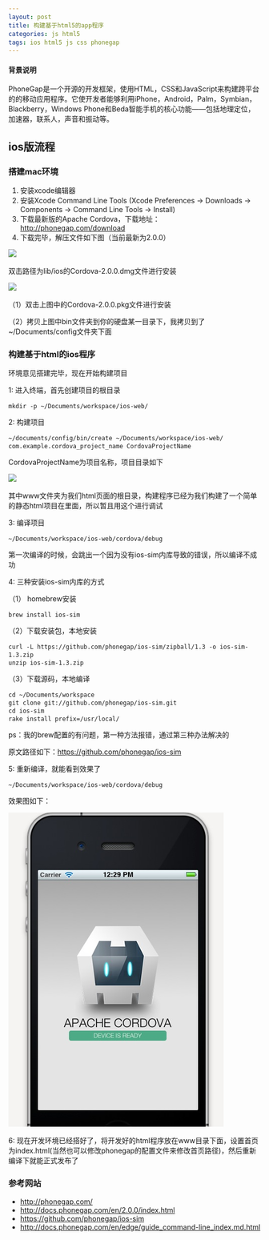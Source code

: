```yaml
---
layout: post
title: 构建基于html5的app程序 
categories: js html5
tags: ios html5 js css phonegap
---
```



####	背景说明

PhoneGap是一个开源的开发框架，使用HTML，CSS和JavaScript来构建跨平台的的移动应用程序。它使开发者能够利用iPhone，Android，Palm，Symbian，Blackberry，Windows Phone和Beda智能手机的核心功能——包括地理定位，加速器，联系人，声音和振动等。

<!-- more -->

##		ios版流程

###	搭建mac环境

1. 安装xcode编辑器
2. 安装Xcode Command Line Tools (Xcode Preferences -> Downloads -> Components -> Command Line Tools -> Install)
3. 下载最新版的Apache Cordova，下载地址：http://phonegap.com/download
4. 下载完毕，解压文件如下图（当前最新为2.0.0）

![](/gxw/images/unpack.png)

双击路径为lib/ios的Cordova-2.0.0.dmg文件进行安装

![](/gxw/images/install.png)

（1）双击上图中的Cordova-2.0.0.pkg文件进行安装

（2）拷贝上图中bin文件夹到你的硬盘某一目录下，我拷贝到了~/Documents/config文件夹下面

###	构建基于html的ios程序

环境意见搭建完毕，现在开始构建项目

1: 进入终端，首先创建项目的根目录 

	mkdir -p ~/Documents/workspace/ios-web/
	
2: 构建项目
	
	~/documents/config/bin/create ~/Documents/workspace/ios-web/ com.example.cordova_project_name CordovaProjectName
	
CordovaProjectName为项目名称，项目目录如下

![](/gxw/images/items.png)

其中www文件夹为我们html页面的根目录，构建程序已经为我们构建了一个简单的静态html项目在里面，所以暂且用这个进行调试

3: 编译项目

	~/Documents/workspace/ios-web/cordova/debug
	
第一次编译的时候，会跳出一个因为没有ios-sim内库导致的错误，所以编译不成功

4: 三种安装ios-sim内库的方式

（1） homebrew安装

	brew install ios-sim
	
（2）下载安装包，本地安装

	curl -L https://github.com/phonegap/ios-sim/zipball/1.3 -o ios-sim-1.3.zip
	unzip ios-sim-1.3.zip
	
（3）下载源码，本地编译

	cd ~/Documents/workspace
	git clone git://github.com/phonegap/ios-sim.git
	cd ios-sim
	rake install prefix=/usr/local/
	
ps：我的brew配置的有问题，第一种方法报错，通过第三种办法解决的

原文路径如下：<https://github.com/phonegap/ios-sim>

5: 重新编译，就能看到效果了

	~/Documents/workspace/ios-web/cordova/debug
	
效果图如下：

![](/images/iphone.png)

6: 现在开发环境已经搭好了，将开发好的html程序放在www目录下面，设置首页为index.html(当然也可以修改phonegap的配置文件来修改首页路径)，然后重新编译下就能正式发布了

	


###	参考网站

* <http://phonegap.com/>
* <http://docs.phonegap.com/en/2.0.0/index.html>
* <https://github.com/phonegap/ios-sim>
* <http://docs.phonegap.com/en/edge/guide_command-line_index.md.html>
